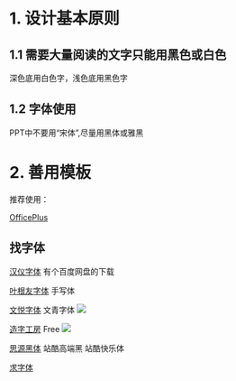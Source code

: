 # 1. 设计基本原则

## 1.1 需要大量阅读的文字只能用黑色或白色

深色底用白色字，浅色底用黑色字

## 1.2 字体使用

PPT中不要用“宋体”,尽量用黑体或雅黑

# 2. 善用模板

推荐使用：

[OfficePlus](http://www.officeplus.cn/)



## 找字体

[汉仪字体](http://www.hanyi.com.cn)
有个百度网盘的下载

[叶根友字体](http://www.yegenyou.com/)
手写体

[文悦字体](http://wytype.com/)
文青字体
![](http://i.imgur.com/ICw3yig.png)

[造字工房](http://www.makefont.com/)
Free
![](http://i.imgur.com/Qckz9So.png)

[思源黑体]()
站酷高端黑
站酷快乐体

[求字体](www.qiuziti.com)
